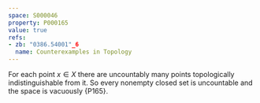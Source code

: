 ```yaml
---
space: S000046
property: P000165
value: true
refs:
- zb: "0386.54001"_6
  name: Counterexamples in Topology
---
```


For each point $x\in X$ there are uncountably many points topologically indistinguishable from it.  So every nonempty closed set is uncountable and the space is vacuously {P165}.
